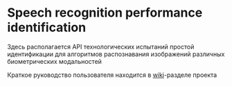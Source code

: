 # Speech recognition performance identification

Здесь располагается API технологических испытаний простой идентификации для алгоритмов распознавания изображений различных биометрических модальностей

Краткое руководство пользователя находится в [wiki](https://github.com/rusbiometrics/SRPI/wiki)-разделе проекта